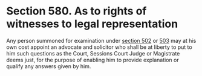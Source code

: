 # Section 580. As to rights of witnesses to legal representation

Any person summoned for examination under [section 502](../../../part-4-cessation-of-companies/division-1-voluntary-and-compulsory-winding-up/subdivision-9-general-powers-of-court-in-winding-up-by-court/section-502.-power-to-summon-persons-connected-with-company.md) or [503](../../../part-4-cessation-of-companies/division-1-voluntary-and-compulsory-winding-up/subdivision-9-general-powers-of-court-in-winding-up-by-court/section-503.-power-to-order-public-examination-of-promoters-directors-etc..md) may at his own cost appoint an advocate and solicitor who shall be at liberty to put to him such questions as the Court, Sessions Court Judge or Magistrate deems just, for the purpose of enabling him to provide explanation or qualify any answers given by him.

